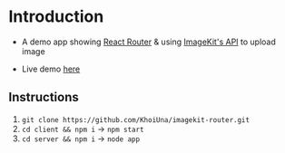 # Introduction

- A demo app showing [React Router](https://reactrouter.com/web/guides/quick-start) & using [ImageKit's API](https://imagekit.io/) to upload image

- Live demo [here](https://imagekit-router.vercel.app/)

## Instructions

1. `git clone https://github.com/KhoiUna/imagekit-router.git`
2. `cd client && npm i` -> `npm start`
3. `cd server && npm i` -> `node app`
